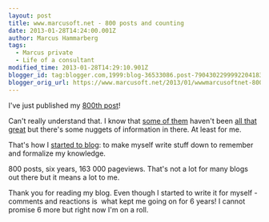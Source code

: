 ```yaml
---
layout: post
title: www.marcusoft.net - 800 posts and counting
date: 2013-01-28T14:24:00.001Z
author: Marcus Hammarberg
tags:
  - Marcus private
  - Life of a consultant
modified_time: 2013-01-28T14:29:10.901Z
blogger_id: tag:blogger.com,1999:blog-36533086.post-7904302299992204183
blogger_orig_url: https://www.marcusoft.net/2013/01/wwwmarcusoftnet-800-posts-and-counting.html
---
```





I've just published my <a
href="https://www.marcusoft.net/2013/01/pickles-generate-specflow-documentation.html"
target="_blank">800th post</a>!

Can't really understand that. I know that <a
href="https://www.marcusoft.net/2006/10/eating-my-mobile-and-nanbread.html"
target="_blank">some of them</a> haven't been
<a href="https://www.marcusoft.net/2006/10/i-like.html"
target="_blank">all that great</a> but there's some nuggets of
information in there. At least for me.

That's how I
<a href="https://www.marcusoft.net/2006/10/marcus-on-net.html"
target="_blank">started to blog</a>: to make myself write stuff down to
remember and formalize my knowledge.

800 posts, six years, 163 000 pageviews. That's not a lot for many blogs
out there but it means a lot to me.

Thank you for reading my blog. Even though I started to write it for
myself - comments and reactions is  what kept me going on for 6 years! I
cannot promise 6 more but right now I'm on a roll.
